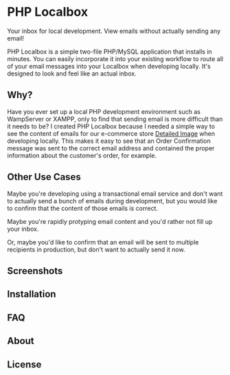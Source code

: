 # PHP Localbox
Your inbox for local development.  View emails without actually sending any email!

PHP Localbox is a simple two-file PHP/MySQL application that installs in minutes.  You can easily incorporate it into your existing workflow to route all of your email messages into your Localbox when developing locally.  It's designed to look and feel like an actual inbox.

## Why?

Have you ever set up a local PHP development environment such as WampServer or XAMPP, only to find that sending email is more difficult than it needs to be?  I created PHP Localbox because I needed a simple way to see the content of emails for our e-commerce store [Detailed Image](https://www.detailedimage.com/) when developing locally.  This makes it easy to see that an Order Confirmation message was sent to the correct email address and contained the proper information about the customer's order, for example.

## Other Use Cases

Maybe you're developing using a transactional email service and don't want to actually send a bunch of emails during development, but you would like to confirm that the content of those emails is correct.

Maybe you're rapidly protyping email content and you'd rather not fill up your inbox.

Or, maybe you'd like to confirm that an email will be sent to multiple recipients in production, but don't want to actually send it now.

## Screenshots

## Installation

## FAQ

## About

## License
